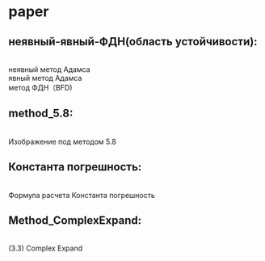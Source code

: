 # paper
## неявный-явный-ФДН(область устойчивости):
</br>неявный метод Адамсa
</br>явный метод Адамсa
</br>метод ФДН（BFD)
</br>
## method_5.8:
</br>Изображение под методом 5.8
##  Константа погрешность:
</br>Формула расчета Константа погрешность
## Method_ComplexExpand:
</br> (3.3) Complex Expand

